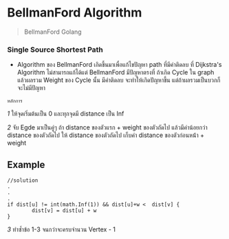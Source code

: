 # BellmanFord Algorithm

> BellmanFord Golang

### Single Source Shortest Path

- Algorithm ของ BellmanFord เกิดขึ้นมาเพื่อแก้ไขปัญหา path ที่มีค่าติดลบ ที่ Dijkstra's Algorithm ไม่สามารถแก้ได้แต่ BellmanFord มีปัญหาตรงที่ ถ้าเกิด Cycle ใน graph แล้วผลรวม Weight ของ Cycle นั้น มีค่าติดลบ จะทำให้เกิดปัญหาขึ้น แต่ถ้าผลรวมเป็นบวกก็จะไม่มีปัญหา

`หลักการ`

_1_ ให้จุดเริ่มต้นเป็น 0 และทุกจุดมี distance เป็น Inf

_2_ จับ Egde มาเป็นคู่ๆ ถ้า distance ของตัวแรก + weight ของตัวถัดไป แล้วมีค่าน้อยกว่า distance ของตัวถัดไป ให้ distance ของตัวถัดไป เก็บค่า distance ของตัวก่อนหน้่า + weight

## Example

```golang
//solution
.
.
.
if dist[u] != int(math.Inf(1)) && dist[u]+w <  dist[v] {
		dist[v] = dist[u] + w
}
```

_3_ ทำซ้ำข้อ 1-3 จนกว่าจะครบจำนวน Vertex - 1
